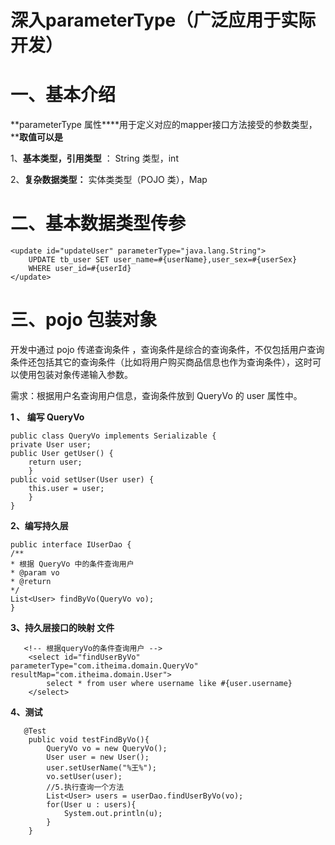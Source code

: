 # **深入parameterType（广泛应用于实际开发）**

# **一、基本介绍**

**parameterType 属性****用于定义对应的mapper接口方法接受的参数类型，****取值可以是**

1、**基本类型，引用类型**	：	String 类型，int

2、**复杂数据类型：**			实体类类型（POJO 类），Map

# **二、基本数据类型传参**

```
<update id="updateUser" parameterType="java.lang.String">      
	UPDATE tb_user SET user_name=#{userName},user_sex=#{userSex}      
	WHERE user_id=#{userId}
</update>
```



# **三、pojo 包装对象**

开发中通过 pojo 传递查询条件 ，查询条件是综合的查询条件，不仅包括用户查询条件还包括其它的查询条件（比如将用户购买商品信息也作为查询条件），这时可以使用包装对象传递输入参数。

需求：根据用户名查询用户信息，查询条件放到 QueryVo 的 user 属性中。

**1 、 编写 QueryVo**

```
public class QueryVo implements Serializable {
private User user;
public User getUser() {
    return user;
    }
public void setUser(User user) {
    this.user = user;
    } 
}
```

**2、编写持久层**

```
public interface IUserDao {
/**
* 根据 QueryVo 中的条件查询用户
* @param vo
* @return
*/
List<User> findByVo(QueryVo vo);
}
```

**3、持久层接口的映射 文件**

```
   <!-- 根据queryVo的条件查询用户 -->
    <select id="findUserByVo" parameterType="com.itheima.domain.QueryVo" resultMap="com.itheima.domain.User">
        select * from user where username like #{user.username}
    </select>
```

**4、测试**

```
   @Test
    public void testFindByVo(){
        QueryVo vo = new QueryVo();
        User user = new User();
        user.setUserName("%王%");
        vo.setUser(user);
        //5.执行查询一个方法
        List<User> users = userDao.findUserByVo(vo);
        for(User u : users){
            System.out.println(u);
        }
    }
```

